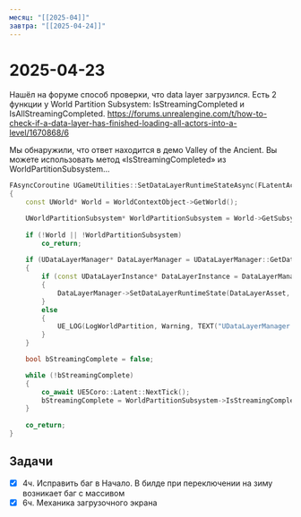 ```yaml
---
месяц: "[[2025-04]]"
завтра: "[[2025-04-24]]"
---
```


# 2025-04-23

Нашёл на форуме способ проверки, что data layer загрузился. Есть 2 функции у World Partition Subsystem: IsStreamingCompleted и IsAllStreamingCompleted. https://forums.unrealengine.com/t/how-to-check-if-a-data-layer-has-finished-loading-all-actors-into-a-level/1670868/6

Мы обнаружили, что ответ находится в демо Valley of the Ancient. Вы можете использовать метод «IsStreamingCompleted» из WorldPartitionSubsystem...

```c++
FAsyncCoroutine UGameUtilities::SetDataLayerRuntimeStateAsync(FLatentActionInfo LatentInfo, const UObject* WorldContextObject, const UDataLayerAsset* DataLayerAsset, EDataLayerRuntimeState InState, bool bInIsRecursive)
{
	const UWorld* World = WorldContextObject->GetWorld();

	UWorldPartitionSubsystem* WorldPartitionSubsystem = World->GetSubsystem<UWorldPartitionSubsystem>();
	
	if (!World || !WorldPartitionSubsystem)
		co_return;
	
	if (UDataLayerManager* DataLayerManager = UDataLayerManager::GetDataLayerManager(World))
	{
		if (const UDataLayerInstance* DataLayerInstance = DataLayerManager->GetDataLayerInstanceFromAsset(DataLayerAsset))
		{
			DataLayerManager->SetDataLayerRuntimeState(DataLayerAsset, InState, bInIsRecursive);
		}
		else
		{
			UE_LOG(LogWorldPartition, Warning, TEXT("UDataLayerManager::SetDataLayerRuntimeState unknown Data Layer"));
		}
	}

	bool bStreamingComplete = false;

	while (!bStreamingComplete)
	{
		co_await UE5Coro::Latent::NextTick();
		bStreamingComplete = WorldPartitionSubsystem->IsStreamingCompleted();
	}
	
	co_return;
}
```

## Задачи

 - [x] 4ч. Исправить баг в Начало. В билде при переключении на зиму возникает баг с массивом
 - [x] 6ч. Механика загрузочного экрана
